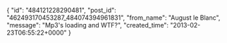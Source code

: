  {
   "id": "484121228290481",
   "post_id": "462493170453287_484074394961831",
   "from_name": "August le Blanc",
   "message": "Mp3's loading and  WTF?",
   "created_time": "2013-02-23T06:55:22+0000"
 }
